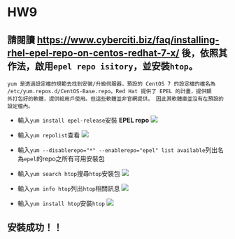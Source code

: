 # HW9

## 請閱讀 https://www.cyberciti.biz/faq/installing-rhel-epel-repo-on-centos-redhat-7-x/ 後，依照其作法，啟用`epel repo isitory`，並安裝`htop`。
    yum 是透過設定檔的規範去找到安裝/升級伺服器，預設的 CentOS 7 的設定檔的檔名為 /etc/yum.repos.d/CentOS-Base.repo。Red Hat 提供了 EPEL 的計畫，提供額
    外打包好的軟體，提供給用戶使用。但這些軟體並非官網提供， 因此其軟體庫並沒有在預設的設定檔內。

+ 輸入`yum install epel-release`安裝 <b>EPEL repo</b>
![](https://i.imgur.com/7uCNcoU.png)

+ 輸入`yum repolist`查看
![](https://i.imgur.com/WHe7FXU.png)

+ 輸入`yum --disablerepo="*" --enablerepo="epel" list available`列出名為`epel`的repo之所有可用安裝包

+ 輸入`yum search htop`搜尋`htop`安裝包
![](https://i.imgur.com/bI8kN4d.png)

+ 輸入`yum info htop`列出`htop`相關訊息
![](https://i.imgur.com/ZE1psap.png)

+ 輸入`yum install htop`安裝`htop`
![](https://i.imgur.com/fpMSnVh.png)

## <b>安裝成功！！</b>

